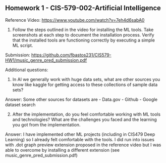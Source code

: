 ## Homework 1 - CIS-579-002-Artificial Intelligence

Reference Video: https://www.youtube.com/watch?v=7eh4d6sabA0

1. Follow the steps outlined in the video for installing the ML tools. Take screenshots at each step to document the installation process. Verify that the installed tools are functioning correctly by executing a simple ML script.

Submission: https://github.com/fbastos231/CIS579-HW1/music_genre_pred_submission.pdf

Additional questions:

1. In AI we generally work with huge data sets, what are other sources you know like kaggle for getting access to these collections of sample data sets?

Answer: Some other sources for datasets are
            - Data.gov
            - Github
            - Google dataset search

2. After the implementation, do you feel comfortable working with ML tools and technologies? What are the challenges you faced and the learning you got from the implementation.

Answer: I have implemented other ML projects (including in CIS479 Deep Learning) so I already felt comfortable with the tools. I did run into issues with .dot graph preview extension proposed in the reference video but I was able to overcome by installing a different extension (see music_genre_pred_submission.pdf)
